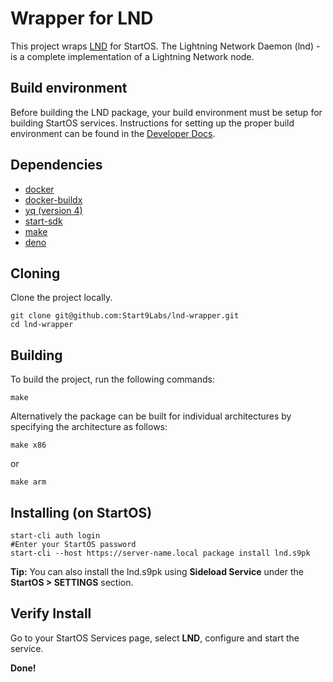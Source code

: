 # Wrapper for LND

This project wraps [LND](https://github.com/lightningnetwork/lnd) for StartOS. The Lightning Network Daemon (lnd) - is a complete implementation of a Lightning Network node.

## Build environment
Before building the LND package, your build environment must be setup for building StartOS services. Instructions for setting up the proper build environment can be found in the [Developer Docs](https://docs.start9.com/latest/developer-docs/packaging).

## Dependencies

- [docker](https://docs.docker.com/get-docker)
- [docker-buildx](https://docs.docker.com/buildx/working-with-buildx/)
- [yq (version 4)](https://mikefarah.gitbook.io/yq)
- [start-sdk](https://github.com/Start9Labs/start-os/tree/sdk/backend)
- [make](https://www.gnu.org/software/make/)
- [deno](https://deno.land/)

## Cloning

Clone the project locally.

```
git clone git@github.com:Start9Labs/lnd-wrapper.git
cd lnd-wrapper
```

## Building

To build the project, run the following commands:

```
make
```

Alternatively the package can be built for individual architectures by specifying the architecture as follows:

```
make x86
```

or

```
make arm
```

## Installing (on StartOS)

```
start-cli auth login
#Enter your StartOS password
start-cli --host https://server-name.local package install lnd.s9pk
```

**Tip:** You can also install the lnd.s9pk using **Sideload Service** under the **StartOS > SETTINGS** section.

## Verify Install

Go to your StartOS Services page, select **LND**, configure and start the service.

**Done!** 